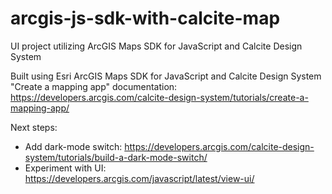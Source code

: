 # arcgis-js-sdk-with-calcite-map
UI project utilizing ArcGIS Maps SDK for JavaScript and Calcite Design System

Built using Esri ArcGIS Maps SDK for JavaScript and Calcite Design System "Create a mapping app" documentation: https://developers.arcgis.com/calcite-design-system/tutorials/create-a-mapping-app/

Next steps:
- Add dark-mode switch: https://developers.arcgis.com/calcite-design-system/tutorials/build-a-dark-mode-switch/
- Experiment with UI: https://developers.arcgis.com/javascript/latest/view-ui/
